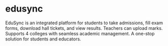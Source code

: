 # edusync
EduSync is an integrated platform for students to take admissions, fill exam forms, download hall tickets, and view results. Teachers can upload marks. Supports 4 colleges with seamless academic management. A one-stop solution for students and educators.
